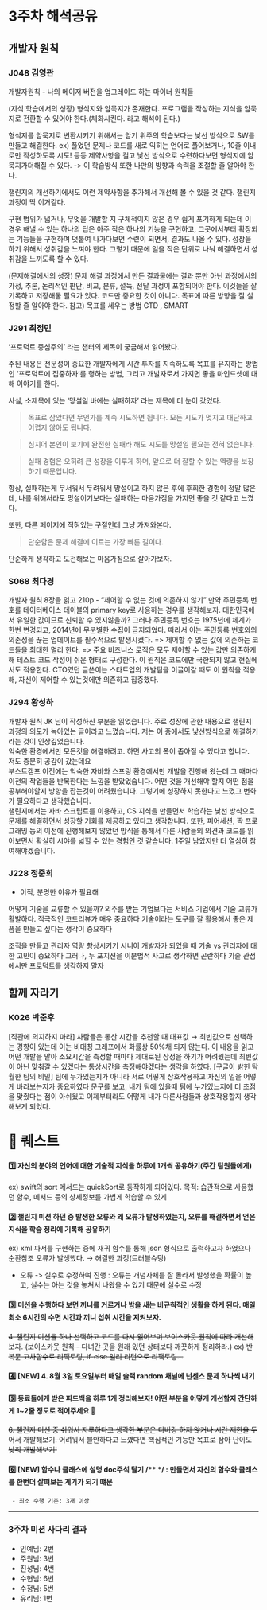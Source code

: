 # 3주차 해석공유


## 개발자 원칙 

### J048 김영관
개발자원칙 - 나의 메이저 버전을 업그레이드 하는 마이너 원칙들

(지식 학습에서의 성장) 
형식지와 암묵지가 존재한다.
프로그램을 작성하는 지식을 암묵지로 전환할 수 있어야 한다.(체화시킨다. 라고 해석이 된다.)

형식지를 암묵지로 변환시키기 위해서는 암기 위주의 학습보다는 낯선 방식으로 SW를 만들고 해결한다.
ex) 풀었던 문제나 코드를 새로 익히는 언어로 풀어보거나, 10줄 이내로만 작성하도록 시도! 등등 제약사항을 걸고
낯선 방식으로 수련하다보면 형식지에 암묵지가더해질 수 있다.
-> 이 학습방식 또한 나만의 방향과 속력을 조절할 줄 알아야 한다.

챌린지의 개선하기에서도 이런 제약사항을 추가해서 개선해 볼 수 있을 것 같다.
챌린지 과정이 딱 이거같다.

구현 범위가 넓거나, 무엇을 개발할 지 구체적이지 않은 경우 쉽게 포기하게 되는데 이 경우 해낼 수 있는 하나의 팁은 아주 작은 하나의 기능을 구현하고, 그곳에서부터 확장되는 기능들을 구현하며 덧붙여 나가다보면 수련이 되면서, 결과도 나올 수 있다.
성장을 하기 위해서 성취감을 느껴야 한다. 그렇기 때문에 일을 작은 단위로 나눠 해결하면서 성취감을 느끼도록 할 수 있다.

(문제해결에서의 성장)
문제 해결 과정에서 만든 결과물에는 결과 뿐만 아닌 과정에서의 가정, 추론, 논리적인 판단, 비교, 분류, 설득, 전달 과정이 포함되어야 한다. 이것들을 잘 기록하고 저장해둘 필요가 있다. 코드만 중요한 것이 아니다.
목표에 따른 방향을 잘 설정할 줄 알아야 한다.
참고) 목표를 세우는 방법  GTD , SMART


### J291 최정민
‘프로덕트 중심주의’ 라는 챕터의 제목이 궁금해서 읽어봤다.

주된 내용은 전문성이 중요한 개발자에게 시간 투자를 지속하도록 목표를 유지하는 방법인 ‘프로덕트에 집중하자’를 행하는 방법, 그리고 개발자로서 가지면 좋을 마인드셋에 대해 이야기를 한다.

사실, 소제목에 있는 ‘망설일 바에는 실패하자’ 라는 제목에 더 눈이 갔었다.

> 목표로 삼았다면 무언가를 계속 시도하면 됩니다. 모든 시도가 멋지고 대단하고 어렵지 않아도 됩니다.

> 심지어 본인이 보기에 완전한 실패라 해도 시도를 망설일 필요는 전혀 없습니다.

> 실패 경험은 오히려 큰 성장을 이루게 하며, 앞으로 더 잘할 수 있는 역량을 보장하기 때문입니다.

항상, 실패하는게 무서워서 두려워서 망설이고 하지 않은 후에 후회한 경험이 정말 많은데, 나를 위해서라도 망설이기보다는 실패하는 마음가짐을 가지면 좋을 것 같다고 느꼈다.

또한, 다른 페이지에 적혀있는 구절인데 그냥 가져와본다.

> 단순함은 문제 해결에 이르는 가장 빠른 길이다.

단순하게 생각하고 도전해보는 마음가짐으로 살아가보자.

### S068 최다경
개발자 원칙 8장을 읽고
210p - “제어할 수 없는 것에 의존하지 않기”
만약 주민등록 번호를 데이터베이스 테이블의 primary key로 사용하는 경우를 생각해보자. 대한민국에서 유일한 값이므로 신뢰할 수 있지않을까? 그러나 주민등록 번호는 1975년에 체계가 한번 변경되고, 2014년에 무분별한 수집이 금지되었다. 따라서 이는 주민등록 번호와의 의존성을 끊는 업데이트를 필수적으로 발생시켰다. 
=> 제어할 수 없는 값에 의존하는 코드들을 최대한 멀리 한다. 
=> 주요 비즈니스 로직은 모두 제어할 수 있는 값만 의존하게 해 테스트 코드 작성이 쉬운 형태로 구성한다. 
이 원칙은 코드에만 국한되지 않고 현실에서도 적용한다. 
CTO였던 글쓴이는 스타트업의 개발팀을 이끌어갈 때도 이 원칙을 적용해, 자신이 제어할 수 있는것에만 의존하고 집중했다.

### J294 황성하
개발자 원칙
JK 님이 작성하신 부분을 읽었습니다. 주로 성장에 관한 내용으로 챌린지 과정의 의도가 녹아있는 글이라고 느꼈습니다. 
저는 이 중에서도 낯선방식으로 해결하기 라는 것이 인상깊었습니다.   
익숙한 환경에서만 모든것을 해결하려고. 하면 사고의 폭이 좁아질 수 있다고 합니다.   
저도 충분히 공감이 갔는데요   
부스트캠프 이전에는 익숙한 자바와 스프링 환경에서만 개발을 진행해 왔는데 그 때마다 이전의 작업들을 반복한다는 느낌을 받았었습니다. 어떤 것을 개선해야 할지 어떤 점을 공부해야할지 방향을 잡는것이 어려웠습니다. 
그렇기에 성장하지 못한다고 느꼈고 변화가 필요하다고 생각했습니다.  
챌린지에서는 자바 스크립트를 이용하고, CS 지식을 만들면서 학습하는 낯선 방식으로 문제를 해결하면서 성장할 기회를 제공하고 있다고 생각합니다. 
또한, 피어세션, 짝 프로그래밍 등의 이전에 진행해보지 않았던 방식을 통해서 다른 사람들의 의견과 코드를 읽어보면서 확실히 시야를 넓힐 수 있는 경험인 것 같습니다. 1주일 남았지만 더 열심히 참여해야겠습니다.


### J228 정준희 
- 이직, 분명한 이유가 필요해

어떻게 기술을 교류할 수 있을까?
외주를 받는 기업보다는 서비스 기업에서 기술 교류가 활발하다.
적극적인 코드리뷰가 매우 중요하다
기술이라는 도구를 잘 활용해서 좋은 제품을 만들고 싶다는 생각이 중요하다

조직을 만들고 관리자 역량 향상시키기
시니어 개발자가 되었을 때 기술 vs 관리자에 대한 고민이 중요하다
그러나, 두 포지션을 이분법적 사고로 생각하면 곤란하다
기술 관점에서만 프로덕트를 생각하지 말자


## 함께 자라기
### K026 박준후
[직관에 의지하지 마라]
사람들은 통산 시간을 추천할 때 대표값 → 최빈값으로 선택하는 경향이 있는데 이는 비대칭 그래프에서 화률상 50%채 되지 않는다. 이 내용을 읽고 어떤 개발을 맡아 소요시간을 측정할 때마다 제대로된 상정을 하기가 어려웠는데 최빈값이 아닌 맞춰갈 수 있겠다는 통상시간을 측정해야겠다는 생각을 하였다.
[구글이 밝힌 탁월한 팀의 비밀]
팀에 누가있는지가 아니라 서로 어떻게 상호작용하고 자신의 일을 어떻게 바라보는지가 중요하였다 문구를 보고, 내가 팀에 있을때 팀에 누가있느지에 더 초점을 맞췄다는 점이 아쉬웠고 이제부터라도 어떻게 내가 다른사람들과 상호작용할지 생각해보게 되었다.


# 🚩 퀘스트

#### 1️⃣ 자신의 분야의 언어에 대한 기술적 지식을 하루에 1개씩 공유하기(주간 팀원들에게)
   ex) swift의 sort 메서드는 quickSort로 동작하게 되어있다.
   목적: 습관적으로 사용했던 함수, 메서드 등의 상세정보를 가볍게 학습할 수 있게


#### 2️⃣ 챌린지 미션 하던 중 발생한 오류와 왜 오류가 발생하였는지, 오류를 해결하면서 얻은 지식을 학습 정리에 기록해 공유하기
   ex) xml 파서를 구현하는 중에 재귀 함수를 통해 json 형식으로 출력하고자 하였으나 순환참조 오류가 발생했다.  → 해결한 과정(트러블슈팅)

   - 오류 -> 실수로 수정하여 진행 : 오류는 개념자체를 잘 몰라서 발생했을 확률이 높고, 실수는 아는 것을 놓쳐서 나왔을 수 있기 때문에 실수로 수정


#### 3️⃣ 미션을 수행하다 보면 끼니를 거르거나 밤을 새는 비규칙적인 생활을 하게 된다. 매일 최소 6시간의 수면 시간과 끼니 섭취 시간을 지켜보자.


~~4. 챌린지 미션을 하나 선택하고 코드를 다시 읽어보며 보이스카웃 원칙에 따라 개선해보자. (보이스카웃 원칙 - 다녀간 곳을 원래 있던 상태보다 깨끗하게 정리하라.)
   ex) 반복문 고차함수로 리팩토링, if-else 얼리 리턴으로 리팩토링…~~
  ####  4️⃣ [NEW] 4. 8월 3일 토요일부터 매일 슬랙 random 채널에 넌센스 문제 하나씩 내기 


#### 5️⃣ 동료들에게 받은 피드백을 하루 1개 정리해보자! 어떤 부분을 어떻게 개선할지 간단하게 1~2줄 정도로 적어주세요 🙂


~~6. 챌린지 미션 중 쉬워서 지루하다고 생각한 부분은 디버깅 하지 않거나 시간 제한을 두어서 개발해보기. 어려워서 불안하다고 느꼈다면 핵심적인 기능만 목표로 삼아 난이도 낮춰 개발해보기!~~

  #### 6️⃣ [NEW] 함수나 클래스에 설명 doc주석 달기 /** */ : 만들면서 자신의 함수와 클래스를 한번더 살펴보는 계기가 되기 떄문
     - 최소 수행 기준: 3개 이상
---

### 3주차 미션 사다리 결과

- 인예님: 2번
- 주원님: 3번
- 진성님: 4번
- 수현님: 6번
- 수정님: 5번
- 유리님: 1번

